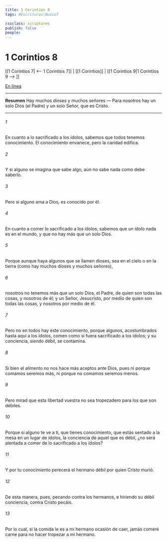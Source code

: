 ```yaml
---
title: 1 Corintios 8
tags: #Escrituras\NuevoT

cssclass: scriptures
publish: false
people:
---
```


# 1 Corintios 8
[[1 Corintios 7| <-- 1 Corintios 7]] | [[1 Corintios]] | [[1 Corintios 9|1 Corintios 9 --> ]]

[En línea](https://churchofjesuschrist.org/study/scriptures/nt/1-cor/8?lang=spa)

---
__Resumen__
Hay muchos dioses y muchos señores — Para nosotros hay un solo Dios (el Padre) y un solo Señor, que es Cristo.

---
###### 1 
En cuanto a lo sacrificado a los ídolos, sabemos que todos tenemos conocimiento. El conocimiento envanece, pero la caridad edifica.

###### 2 
Y si alguno se imagina que sabe algo, aún no sabe nada como debe saberlo.

###### 3 
Pero si alguno ama a Dios, es conocido por él.

###### 4 
En cuanto a comer lo sacrificado a los ídolos, sabemos que un ídolo nada es en el mundo, y que no hay más que un solo Dios.

###### 5 
Porque aunque haya algunos que se llamen dioses, sea en el cielo o en la tierra (como hay muchos dioses y muchos señores),

###### 6 
nosotros no tenemos más que un solo Dios, el Padre, de quien son todas las cosas, y nosotros de él; y un Señor, Jesucristo, por medio de quien son todas las cosas, y nosotros por medio de él.

###### 7 
Pero no en todos hay este conocimiento, porque algunos, acostumbrados hasta aquí a los ídolos, comen  como si fuera sacrificado a los ídolos; y su conciencia, siendo débil, se contamina.

###### 8 
Si bien el alimento no nos hace más aceptos ante Dios, pues ni porque comamos seremos más, ni porque no comamos seremos menos.

###### 9 
Pero mirad que esta libertad vuestra no sea tropezadero para los que son débiles.

###### 10 
Porque si alguno te ve a ti, que tienes conocimiento, que estás sentado a la mesa en un lugar de ídolos, la conciencia de aquel que es débil, ¿no será alentada a comer de lo sacrificado a los ídolos?

###### 11 
Y por tu conocimiento perecerá el hermano débil por quien Cristo murió.

###### 12 
De esta manera, pues, pecando contra los hermanos, e hiriendo su débil conciencia, contra Cristo pecáis.

###### 13 
Por lo cual, si la comida le es a mi hermano ocasión de caer, jamás comeré carne para no hacer tropezar a mi hermano.

